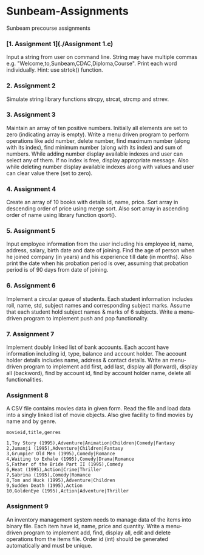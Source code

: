 # Sunbeam-Assignments
Sunbeam precourse assignments

### [1. Assignment 1](./Assignment 1.c)

Input a string from user on command line. String may have multiple commas e.g. "Welcome,to,Sunbeam,CDAC,Diploma,Course". Print each word individually. Hint: use strtok() function.

### 2. Assignment 2

Simulate string library functions strcpy, strcat, strcmp and strrev.

### 3. Assignment 3

Maintain an array of ten positive numbers. Initially all elements are set to zero (indicating array is empty). Write a menu driven program to perform operations like add number, delete number, find maximum number (along with its index), find minimum number (along with its index) and sum of numbers. While adding number display available indexes and user can select any of them. If no index is free, display appropriate message. Also while deleting number display available indexes along with values and user can clear value there (set to zero).

### 4. Assignment 4

Create an array of 10 books with details id, name, price. Sort array in descending order of price using merge sort. Also sort array in ascending order of name using library function qsort().

### 5. Assignment 5

Input employee information from the user including his employee id, name, address, salary, birth date and date of joining. Find the age of person when he joined company (in years) and his experience till date (in months). Also print the date when his probation period is over, assuming that probation period is of 90 days from date of joining.

### 6. Assignment 6

Implement a circular queue of students. Each student information includes roll, name, std, subject names and corresponding subject marks. Assume that each student hold subject names & marks of 6 subjects. Write a menu-driven program to implement push and pop functionality.

### 7. Assignment 7

Implement doubly linked list of bank accounts. Each accont have information including id, type, balance and account holder. The account holder details includes name, address & contact details. Write an menu-driven program to implement add first, add last, display all (forward), display all (backword), find by account id, find by account holder name, delete all functionalities.

### Assignment 8

A CSV file contains movies data in given form. Read the file and load data into a singly linked list of movie objects. Also give facility to find movies by name and by genre.
    
    movieid,title,genres

    1,Toy Story (1995),Adventure|Animation|Children|Comedy|Fantasy
    2,Jumanji (1995),Adventure|Children|Fantasy
    3,Grumpier Old Men (1995),Comedy|Romance
    4,Waiting to Exhale (1995),Comedy|Drama|Romance
	5,Father of the Bride Part II (1995),Comedy 
    6,Heat (1995),Action|Crime|Thriller
    7,Sabrina (1995),Comedy|Romance
    8,Tom and Huck (1995),Adventure|Children
    9,Sudden Death (1995),Action 
    10,GoldenEye (1995),Action|Adventure|Thriller 

### Assignment 9

An inventory management system needs to manage data of the items into binary file. Each item have id, name, price and quantity. Write a menu-driven program to implement add, find, display all, edit and delete operations from the items file. Order id (int) should be generated automatically and must be unique.
